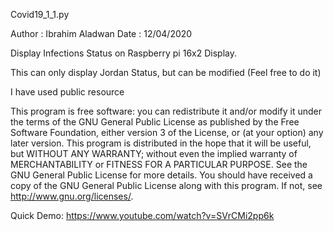 Covid19_1_1.py

Author : Ibrahim Aladwan
Date   : 12/04/2020

Display Infections Status on Raspberry pi 16x2 Display.

This can only display Jordan Status, but can be modified (Feel free to do it)

I have used public resource 

This program is free software: you can redistribute it and/or modify
it under the terms of the GNU General Public License as published by
the Free Software Foundation, either version 3 of the License, or
(at your option) any later version.
This program is distributed in the hope that it will be useful,
but WITHOUT ANY WARRANTY; without even the implied warranty of
MERCHANTABILITY or FITNESS FOR A PARTICULAR PURPOSE.  See the
GNU General Public License for more details.
You should have received a copy of the GNU General Public License
along with this program.  If not, see <http://www.gnu.org/licenses/>.


Quick Demo:
https://www.youtube.com/watch?v=SVrCMi2pp6k
